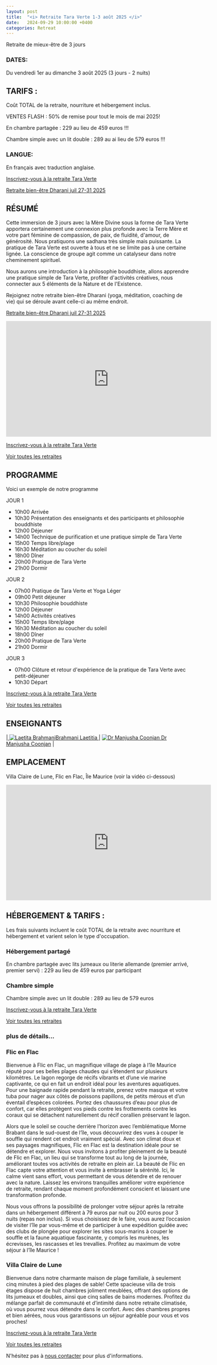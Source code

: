 ```yaml
---
layout: post
title:  "<i> Retraite Tara Verte 1-3 août 2025 </i>"
date:   2024-09-29 10:00:00 +0400
categories: Retreat
---
```

Retraite de mieux-être de 3 jours

### DATES:
Du vendredi 1er au dimanche 3 août 2025 (3 jours - 2 nuits)

## TARIFS :
Coût TOTAL de la retraite, nourriture et hébergement inclus.

VENTES FLASH : 50% de remise pour tout le mois de mai 2025!

En chambre partagée  : 229 au lieu de 459 euros !!!

Chambre simple avec un lit double : 289 au ai lieu de 579 euros !!!

### LANGUE:
En français avec traduction anglaise.

[Inscrivez-vous à la retraite Tara Verte](https://bodhimindwellness.com/contact/)

[Retraite bien-être Dharani juil 27-31 2025](https://bodhimindwellness.com/)

## RÉSUMÉ
Cette immersion de 3 jours avec la Mère Divine sous la forme de Tara Verte apportera certainement une connexion plus profonde avec la Terre Mère et votre part féminine de compassion, de paix, de fluidité, d'amour, de générosité. Nous pratiquons une sadhana très simple mais puissante. La pratique de Tara Verte est ouverte à tous et ne se limite pas à une certaine lignée. La conscience de groupe agit comme un catalyseur dans notre cheminement spirituel.

Nous aurons une introduction à la philosophie bouddhiste, allons apprendre une pratique simple de Tara Verte, profiter d'activités créatives, nous connecter aux 5 éléments de la Nature et de l'Existence.

Rejoignez notre retraite bien-être Dharani (yoga, méditation, coaching de vie) qui se déroule avant celle-ci au même endroit. 

[Retraite bien-être Dharani juil 27-31 2025](https://bodhimindwellness.com/)

<iframe width="560" height="315" src="https://www.youtube.com/embed/6xh1wcKeYqs?autoplay=1&mute=1&loop=1&playlist=6xh1wcKeYqs" frameborder="0" allow="autoplay; encrypted-media" allowfullscreen></iframe>

[Inscrivez-vous à la retraite Tara Verte](https://bodhimindwellness.com/contact/)

[Voir toutes les retraites](https://bodhimindwellness.com/)

## PROGRAMME
Voici un exemple de notre programme

JOUR 1
+ 10h00 Arrivée
+ 10h30 Présentation des enseignants et des participants et philosophie bouddhiste
+ 12h00 Déjeuner
+ 14h00 Technique de purification et une pratique simple de Tara Verte
+ 15h00 Temps libre/plage
+ 16h30 Méditation au coucher du soleil
+ 18h00 Dîner
+ 20h00 Pratique de Tara Verte
+ 21h00 Dormir

JOUR 2
+ 07h00 Pratique de Tara Verte et Yoga Léger
+ 09h00 Petit déjeuner
+ 10h30 Philosophie bouddhiste
+ 12h00 Déjeuner
+ 14h00 Activités créatives
+ 15h00 Temps libre/plage
+ 16h30 Méditation au coucher du soleil
+ 18h00 Dîner
+ 20h00 Pratique de Tara Verte
+ 21h00 Dormir

JOUR 3
+ 07h00 Clôture et retour d'expérience de la pratique de Tara Verte avec petit-déjeuner
+ 10h30 Départ

[Inscrivez-vous à la retraite Tara Verte](https://bodhimindwellness.com/contact/)

[Voir toutes les retraites](https://bodhimindwellness.com/)

## ENSEIGNANTS

|<a href="https://bodhimindwellness.com/Team/"> ![Laetita Brahmani](/assets/images/laetitiacircle.jpg "Laetita Brahmani")Brahmani Laetitia </a> | <a href="https://bodhimindwellness.com/Team/"> ![Dr Manjusha Coonjan](/assets/images/manjushacircle.jpg "Dr Manjusha Coonjan" ) Dr Manjusha Coonjan</a> | 

## EMPLACEMENT
Villa Claire de Lune, Flic en Flac, Île Maurice (voir la vidéo ci-dessous)

<iframe width="560" height="315" src="https://www.youtube.com/embed/6xh1wcKeYqs?autoplay=1&mute=1&loop=1&playlist=6xh1wcKeYqs" frameborder="0" allow="autoplay; encrypted-media" allowfullscreen></iframe>

## HÉBERGEMENT & TARIFS :
Les frais suivants incluent le coût TOTAL de la retraite avec nourriture et hébergement et varient selon le type d'occupation.
### Hébergement partagé
En chambre partagée avec lits jumeaux ou literie allemande (premier arrivé, premier servi) : 229 au lieu de 459 euros par participant
### Chambre simple
Chambre simple avec un lit double : 289 au lieu de 579 euros

[Inscrivez-vous à la retraite Tara Verte](https://bodhimindwellness.com/contact/)

[Voir toutes les retraites](https://bodhimindwellness.com/)

### plus de détails...
### Flic en Flac
Bienvenue à Flic en Flac, un magnifique village de plage à l’île Maurice réputé pour ses belles plages chaudes qui s’étendent sur plusieurs kilomètres. Le lagon regorge de récifs vibrants et d’une vie marine captivante, ce qui en fait un endroit idéal pour les aventures aquatiques. Pour une baignade rapide pendant la retraite, prenez votre masque et votre tuba pour nager aux côtés de poissons papillons, de petits mérous et d’un éventail d’espèces colorées. Portez des chaussures d’eau pour plus de confort, car elles protègent vos pieds contre les frottements contre les coraux qui se détachent naturellement du récif corallien préservant le lagon.


Alors que le soleil se couche derrière l’horizon avec l’emblématique Morne Brabant dans le sud-ouest de l’île, vous découvrirez des vues à couper le souffle qui rendent cet endroit vraiment spécial. Avec son climat doux et ses paysages magnifiques, Flic en Flac est la destination idéale pour se détendre et explorer. Nous vous invitons à profiter pleinement de la beauté de Flic en Flac, un lieu qui se transforme tout au long de la journée, améliorant toutes vos activités de retraite en plein air. La beauté de Flic en Flac capte votre attention et vous invite à embrasser la sérénité. Ici, le calme vient sans effort, vous permettant de vous détendre et de renouer avec la nature. Laissez les environs tranquilles améliorer votre expérience de retraite, rendant chaque moment profondément conscient et laissant une transformation profonde. 


Nous vous offrons la possibilité de prolonger votre séjour après la retraite dans un hébergement différent à 79 euros par nuit ou 200 euros pour 3 nuits (repas non inclus). Si vous choisissez de le faire, vous aurez l’occasion de visiter l’île par vous-même et de participer à une expédition guidée avec des clubs de plongée pour explorer les sites sous-marins à couper le souffle et la faune aquatique fascinante, y compris les murènes, les écrevisses, les rascasses et les trevallies. Profitez au maximum de votre séjour à l’île Maurice ! 


### Villa Claire de Lune
Bienvenue dans notre charmante maison de plage familiale, à seulement cinq minutes à pied des plages de sable! Cette spacieuse villa de trois étages dispose de huit chambres joliment meublées, offrant des options de lits jumeaux et doubles, ainsi que cinq salles de bains modernes. Profitez du mélange parfait de communauté et d’intimité dans notre retraite climatisée, où vous pourrez vous détendre dans le confort. Avec des chambres propres et bien aérées, nous vous garantissons un séjour agréable pour vous et vos proches!


[Inscrivez-vous à la retraite Tara Verte](https://bodhimindwellness.com/contact/)

[Voir toutes les retraites](https://bodhimindwellness.com/)

N'hésitez pas à [nous contacter](https://bodhimindwellness.com/contact/) pour plus d'informations.
